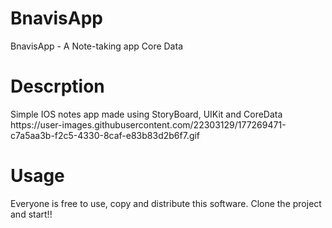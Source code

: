 # BnavisApp
BnavisApp - A Note-taking app
Core Data

<h1>Descrption</h1>
Simple IOS notes app made using StoryBoard, UIKit and CoreData
https://user-images.githubusercontent.com/22303129/177269471-c7a5aa3b-f2c5-4330-8caf-e83b83d2b6f7.gif


<h1>Usage</h1>
Everyone is free to use, copy and distribute this software. Clone the project and start!!
